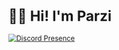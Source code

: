 # 👋🏻 Hi! I'm Parzi

[![Discord Presence](https://lanyard-profile-readme.vercel.app/api/771311848993587210)](https://discord.com/users/771311848993587210)
